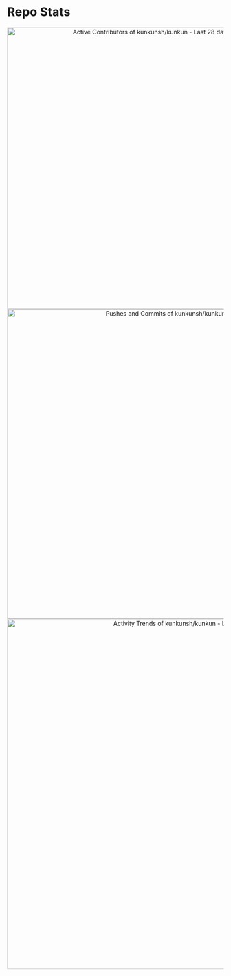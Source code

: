# Repo Stats

<a href="https://next.ossinsight.io/widgets/official/compose-recent-active-contributors?limit=30&repo_id=798632455" target="_blank" style="display: block" align="center">
  <picture>
    <source media="(prefers-color-scheme: dark)" srcset="https://next.ossinsight.io/widgets/official/compose-recent-active-contributors/thumbnail.png?limit=30&repo_id=798632455&image_size=auto&color_scheme=dark" width="655" height="auto">
    <img alt="Active Contributors of kunkunsh/kunkun - Last 28 days" src="https://next.ossinsight.io/widgets/official/compose-recent-active-contributors/thumbnail.png?limit=30&repo_id=798632455&image_size=auto&color_scheme=light" width="655" height="auto">
  </picture>
</a>



<a href="https://next.ossinsight.io/widgets/official/analyze-repo-pushes-and-commits-per-month?repo_id=798632455" target="_blank" style="display: block" align="center">
  <picture>
    <source media="(prefers-color-scheme: dark)" srcset="https://next.ossinsight.io/widgets/official/analyze-repo-pushes-and-commits-per-month/thumbnail.png?repo_id=798632455&image_size=auto&color_scheme=dark" width="721" height="auto">
    <img alt="Pushes and Commits of kunkunsh/kunkun" src="https://next.ossinsight.io/widgets/official/analyze-repo-pushes-and-commits-per-month/thumbnail.png?repo_id=798632455&image_size=auto&color_scheme=light" width="721" height="auto">
  </picture>
</a>


<a href="https://next.ossinsight.io/widgets/official/compose-activity-trends?repo_id=798632455" target="_blank" style="display: block" align="center">
  <picture>
    <source media="(prefers-color-scheme: dark)" srcset="https://next.ossinsight.io/widgets/official/compose-activity-trends/thumbnail.png?repo_id=798632455&image_size=auto&color_scheme=dark" width="815" height="auto">
    <img alt="Activity Trends of kunkunsh/kunkun - Last 28 days" src="https://next.ossinsight.io/widgets/official/compose-activity-trends/thumbnail.png?repo_id=798632455&image_size=auto&color_scheme=light" width="815" height="auto">
  </picture>
</a>

